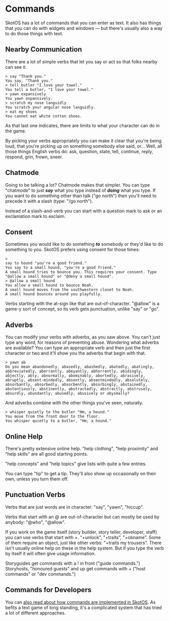 # Commands

SkotOS has a lot of commands that you can enter as text. It also has things that you can do with widgets and windows &mdash; but there's usually also a way to do those things with text.

## Nearby Communication

There are a lot of simple verbs that let you say or act so that folks nearby can see it.

~~~
> say "Thank you."
You say, "Thank you."
> tell butler "I love your towel."
You tell a butler, "I love your towel."
> yawn expansively
You yawn expansively.
> scratch my nose languidly
You scratch your angular nose languidly.
> eat my shoes
You cannot eat white cotton shoes.
~~~

As that last one indicates, there are limits to what your character can do in the game.

By picking your verbs appropriately you can make it clear that you're being loud, that you're picking up on something somebody else said, or... Well, all those things English verbs do: ask, question, state, tell, continue, reply, respond, grin, frown, sneer.

## Chatmode

Going to be talking a lot? Chatmode makes that simpler. You can type "chatmode" to just ***say*** what you type instead of ***doing*** what you type. If you want to do something other than talk ("go north") then you'll need to precede it with a slash (type: "/go north").

Instead of a slash-and-verb you can start with a question mark to ask or an exclamation mark to exclaim.

## Consent

Sometimes you would like to do something ***to*** somebody or they'd like to do something to you. SkotOS prefers using consent for those times:

~~~
> 
say to hound "you're a good friend."
You say to a small hound, "you're a good friend."
A small hound tries to bounce you. This requires your consent. Type "@allow a small hound" or "@deny a small hound".
> @allow a small hound
You allow a small hound to bounce Noah.
A small hound moves from the southwestern closet to Noah.
A small hound bounces around you playfully.
~~~

Verbs starting with the at-sign like that are out-of-character. "@allow" is a game-y sort of concept, so its verb gets punctuation, unlike "say" or "go".

## Adverbs

You can modify your verbs with adverbs, as you saw above. You can't just type any word, for reasons of preventing abuse. Wondering what adverbs are available? You can type an appropriate verb and then just the first character or two and it'll show you the adverbs that begin with that.

~~~
> yawn ab
Do you mean abandonedly, abasedly, abashedly, abatedly, abatingly, abbreviatedly, aberrantly, abeyantly, abhorrently, abidingly, abjectly, ably, abnormally, abominably, abortedly, abrasively, abruptly, absent-mindedly, absently, absentmindedly, absolutely, absorbantly, absorbedly, absorbently, absorbingly, abstainedly, abstentiously, abstinently, abstractedly, abstractly, abstrusely, absurdly, abundantly, abusedly, abusively or abysmally?
~~~

And adverbs combine with the other things you've seen, naturally.

~~~
> whisper quietly to the butler "Hm, a hound."
You move from the front door to the floor.
You whisper quietly to a butler, "Hm, a hound."
~~~

## Online Help

There's pretty extensive online help. "help clothing", "help proximity" and "help skills" are all good starting points.

"help concepts" and "help topics" give lists with quite a few entries.

You can type "tip" to get a tip. They'll also show up occasionally on their own, unless you turn them off.

## Punctuation Verbs

Verbs that are just words are in character: "say", "yawn", "hiccup".

Verbs that start with an @ are out-of-character but can mostly be used by anybody: "@who", "@allow".

If you work on the game itself (story builder, story teller, developer, staff) you can use verbs that start with +. "+unlock", "+traits", "+obname". Some of them require an object, just like other verbs: "+traits my trousers". There isn't usually online help on these in the help system. But if you type the verb by itself it will often give usage information.

Storyguides get commands with a ! in front ("guide commands.") Storyhosts, "honoured guests" and up get commands with + ("host commands" or "dev commands.")

## Commands for Developers

You can [also read about how commands are implemented in SkotOS](../developing/CommandsForDevelopers.md). As befits a text game of long standing, it's a complicated system that has tried a lot of different approaches.
